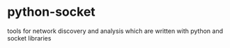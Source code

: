# python-socket
tools for network discovery and analysis which are written with python and socket libraries

